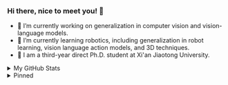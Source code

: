 ### Hi there, nice to meet you! 👋 

- 🔭 I’m currently working on generalization in computer vision and vision-language models.
- 🌱 I’m currently learning robotics, including generalization in robot learning, vision language action models, and 3D techniques.
- 🏫 I am a third-year direct Ph.D. student at Xi'an Jiaotong University.

<details>
  <summary>My GitHub Stats</summary>
  <be>
  
<div align="left">
<img src="https://github-readme-stats.vercel.app/api?username=BaiShuanghao&show_icons=true&count_private=true&hide_border=true&show=prs_merged&rank_icon=github" align="center" />
<img src="https://github-readme-stats.vercel.app/api/top-langs/?username=BaiShuanghao&show_icons=true&count_private=true&layout=donut&hide_border=true" align="center" />
</div>  

</details>

<details>
  <summary>Pinned</summary>
  <be>
  
**Pinned (Generalization in Computer Vision)**

[![Readme Card](https://github-readme-stats.vercel.app/api/pin/?username=BaiShuanghao&repo=Prompt-based-Distribution-Alignment&description_lines_count=2)](https://github.com/BaiShuanghao/Prompt-based-Distribution-Alignment)
[![Readme Card](https://github-readme-stats.vercel.app/api/pin/?username=BaiShuanghao&repo=CDFSC-MLP&description_lines_count=2)](https://github.com/BaiShuanghao/CDFSC-MLP)
[![Readme Card](https://github-readme-stats.vercel.app/api/pin/?username=renytek13&repo=Soft-Prompt-Generation&show_owner=true&description_lines_count=2)](https://github.com/renytek13/Soft-Prompt-Generation)
[![Readme Card](https://github-readme-stats.vercel.app/api/pin/?username=zhanghr2001&repo=PromptTA&show_owner=true&description_lines_count=2)](https://github.com/zhanghr2001/PromptTA)

**Pinned (Embodied AI)**

[![Readme Card](https://github-readme-stats.vercel.app/api/pin/?username=BaiShuanghao&repo=Awesome-Robotics-Manipulation&show_owner=true&description_lines_count=2)](https://github.com/BaiShuanghao/Awesome-Robotics-Manipulation)


**Pinned (Causal Learning in Machine Learning)**

[![Readme Card](https://github-readme-stats.vercel.app/api/pin/?username=ElleZWQ&repo=JRNGC&description_lines_count=2)](https://github.com/ElleZWQ/JRNGC)

</details>
